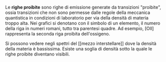 Le **righe proibite** sono righe di emissione generate da transizioni "proibite", ossia transizioni che non sono permesse dalle regole della meccanica quantistica in condizioni di laboratorio per via della densità di materia troppo alta. Nei grafici si denotano con il simbolo di un elemento, il numero della riga in numeri romani, tutto tra parentesi quadre. Ad esempio, \[OII\] rappresenta la seconda riga proibita dell'ossigeno.

Si possono vedere negli spettri del [[mezzo interstellare]] dove la densità della materia è bassissima. Esiste una soglia di densità sotto la quale le righe proibite diventano visibili.